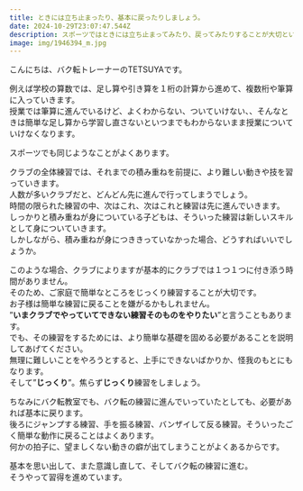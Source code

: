 ```yaml
---
title: ときには立ち止まったり、基本に戻ったりしましょう。
date: 2024-10-29T23:07:47.544Z
description: スポーツではときには立ち止まってみたり、戻ってみたりすることが大切という話です
image: img/1946394_m.jpg
---
```

こんにちは、バク転トレーナーのTETSUYAです。

例えば学校の算数では、足し算や引き算を１桁の計算から進めて、複数桁や筆算に入っていきます。\
授業では筆算に進んでいるけど、よくわからない、ついていけない、、そんなときは簡単な足し算から学習し直さないといつまでもわからないまま授業についていけなくなります。

スポーツでも同じようなことがよくあります。

クラブの全体練習では、それまでの積み重ねを前提に、より難しい動きや技を習っていきます。\
人数が多いクラブだと、どんどん先に進んで行ってしまうでしょう。\
時間の限られた練習の中、次はこれ、次はこれと練習は先に進んでいきます。\
しっかりと積み重ねが身についている子どもは、そういった練習は新しいスキルとして身についていきます。\
しかしながら、積み重ねが身につききっていなかった場合、どうすればいいでしょうか。

このような場合、クラブによりますが基本的にクラブでは１つ１つに付き添う時間がありません。\
そのため、ご家庭で簡単なところをじっくり練習することが大切です。\
お子様は簡単な練習に戻ることを嫌がるかもしれません。\
”**いまクラブでやっていてできない練習そのものをやりたい**”と言うこともあります。\
でも、その練習をするためには、より簡単な基礎を固める必要があることを説明してあげてください。\
無理に難しいことをやろうとすると、上手にできないばかりか、怪我のもとにもなります。\
そして”**じっくり**”。焦らず**じっくり**練習をしましょう。

ちなみにバク転教室でも、バク転の練習に進んでいっていたとしても、必要があれば基本に戻ります。\
後ろにジャンプする練習、手を振る練習、バンザイして反る練習。そういったごく簡単な動作に戻ることはよくあります。\
何かの拍子に、望ましくない動きの癖が出てしまうことがよくあるからです。

基本を思い出して、また意識し直して、そしてバク転の練習に進む。\
そうやって習得を進めています。